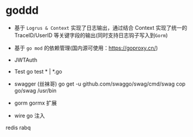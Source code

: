 # goddd

- 基于 `Logrus & Context` 实现了日志输出，通过结合 Context 实现了统一的 TraceID/UserID 等关键字段的输出(同时支持日志钩子写入到`Gorm`)
- 基于 `go mod` 的依赖管理(国内源可使用：<https://goproxy.cn/>)


- JWTAuth 

- Test  go test * | *.go

- swagger (丝袜哥)
    go get -u github.com/swaggo/swag/cmd/swag
    cop go/swag /usr/bin

- gorm 
    gormx 扩展

- wire  go 注入

redis
rabq
